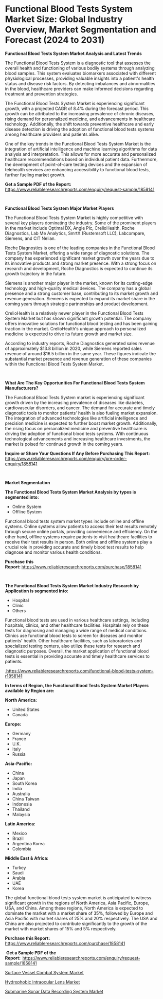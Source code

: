 <p><h1>Functional Blood Tests System Market Size: Global Industry Overview, Market Segmentation and Forecast (2024 to 2031)</h1></p><p><strong>Functional Blood Tests System Market Analysis and Latest Trends</strong></p>
<p><p>The Functional Blood Tests System is a diagnostic tool that assesses the overall health and functioning of various bodily systems through analyzing blood samples. This system evaluates biomarkers associated with different physiological processes, providing valuable insights into a patient's health status and disease risk factors. By detecting imbalances and abnormalities in the blood, healthcare providers can make informed decisions regarding treatment and prevention strategies.</p><p>The Functional Blood Tests System Market is experiencing significant growth, with a projected CAGR of 8.4% during the forecast period. This growth can be attributed to the increasing prevalence of chronic diseases, rising demand for personalized medicine, and advancements in healthcare technology. Additionally, the shift towards preventive healthcare and early disease detection is driving the adoption of functional blood tests systems among healthcare providers and patients alike.</p><p>One of the key trends in the Functional Blood Tests System Market is the integration of artificial intelligence and machine learning algorithms for data analysis and interpretation. This allows for more accurate and personalized healthcare recommendations based on individual patient data. Furthermore, the development of point-of-care testing devices and the expansion of telehealth services are enhancing accessibility to functional blood tests, further fueling market growth.</p></p>
<p><strong>Get a Sample PDF of the Report:&nbsp;</strong> <a href="https://www.reliableresearchreports.com/enquiry/request-sample/1858141">https://www.reliableresearchreports.com/enquiry/request-sample/1858141</a></p>
<p>&nbsp;</p>
<p><strong>Functional Blood Tests System Major Market Players</strong></p>
<p><p>The Functional Blood Tests System Market is highly competitive with several key players dominating the industry. Some of the prominent players in the market include Optimal DX, Angle Plc, CrelioHealth, Roche Diagnostics, Lab Me Analytics, SmrtX (Rustemsoft LLC), Labcompare, Siemens, and CIT Nelian.</p><p>Roche Diagnostics is one of the leading companies in the Functional Blood Tests System Market, offering a wide range of diagnostic solutions. The company has experienced significant market growth over the years due to its innovative products and strong market presence. With a strong focus on research and development, Roche Diagnostics is expected to continue its growth trajectory in the future.</p><p>Siemens is another major player in the market, known for its cutting-edge technology and high-quality medical devices. The company has a global presence and a strong customer base, contributing to its market growth and revenue generation. Siemens is expected to expand its market share in the coming years through strategic partnerships and product development.</p><p>CrelioHealth is a relatively newer player in the Functional Blood Tests System Market but has shown significant growth potential. The company offers innovative solutions for functional blood testing and has been gaining traction in the market. CrelioHealth's unique approach to personalized medicine is expected to drive its future growth and market size.</p><p>According to industry reports, Roche Diagnostics generated sales revenue of approximately $13.8 billion in 2020, while Siemens reported sales revenue of around $16.5 billion in the same year. These figures indicate the substantial market presence and revenue generation of these companies within the Functional Blood Tests System Market.</p></p>
<p>&nbsp;</p>
<p><strong>What Are The Key Opportunities For Functional Blood Tests System Manufacturers?</strong></p>
<p><p>The Functional Blood Tests System market is experiencing significant growth driven by the increasing prevalence of diseases like diabetes, cardiovascular disorders, and cancer. The demand for accurate and timely diagnostic tools to monitor patients' health is also fueling market expansion. The integration of advanced technologies like artificial intelligence and precision medicine is expected to further boost market growth. Additionally, the rising focus on personalized medicine and preventive healthcare is driving the adoption of functional blood tests systems. With continuous technological advancements and increasing healthcare investments, the market is poised for continued growth in the coming years.</p></p>
<p><strong>Inquire or Share Your Questions If Any Before Purchasing This Report:</strong> <a href="https://www.reliableresearchreports.com/enquiry/pre-order-enquiry/1858141">https://www.reliableresearchreports.com/enquiry/pre-order-enquiry/1858141</a></p>
<p>&nbsp;</p>
<p><strong>Market Segmentation</strong></p>
<p><strong>The Functional Blood Tests System Market Analysis by types is segmented into:</strong></p>
<p><ul><li>Online System</li><li>Offline System</li></ul></p>
<p><p>Functional blood tests system market types include online and offline systems. Online systems allow patients to access their test results remotely through secure online portals, providing convenience and efficiency. On the other hand, offline systems require patients to visit healthcare facilities to receive their test results in person. Both online and offline systems play a crucial role in providing accurate and timely blood test results to help diagnose and monitor various health conditions.</p></p>
<p><strong>Purchase this Report:&nbsp;</strong><a href="https://www.reliableresearchreports.com/purchase/1858141">https://www.reliableresearchreports.com/purchase/1858141</a></p>
<p>&nbsp;</p>
<p><strong>The Functional Blood Tests System Market Industry Research by Application is segmented into:</strong></p>
<p><ul><li>Hospital</li><li>Clinic</li><li>Others</li></ul></p>
<p><p>Functional blood tests are used in various healthcare settings, including hospitals, clinics, and other healthcare facilities. Hospitals rely on these tests for diagnosing and managing a wide range of medical conditions. Clinics use functional blood tests to screen for diseases and monitor patients' health. Other healthcare facilities, such as laboratories and specialized testing centers, also utilize these tests for research and diagnostic purposes. Overall, the market application of functional blood tests is essential in providing accurate and timely healthcare services to patients.</p></p>
<p><a href="https://www.reliableresearchreports.com/functional-blood-tests-system-r1858141">&nbsp;https://www.reliableresearchreports.com/functional-blood-tests-system-r1858141</a></p>
<p><strong>In terms of Region, the Functional Blood Tests System Market Players available by Region are:</strong></p>
<p>
    <p> <strong> North America: </strong>
        <ul>
            <li>United States</li>
            <li>Canada</li>
        </ul>
        </p> 
    <p> <strong> Europe: </strong>
        <ul>
            <li>Germany</li>
            <li>France</li>
            <li>U.K.</li>
            <li>Italy</li>
            <li>Russia</li>
        </ul>
        </p> 
    <p> <strong> Asia-Pacific: </strong>
        <ul>
            <li>China</li>
            <li>Japan</li>
            <li>South Korea</li>
            <li>India</li>
            <li>Australia</li>
            <li>China Taiwan</li>
            <li>Indonesia</li>
            <li>Thailand</li>
            <li>Malaysia</li>
        </ul>
        </p> 
    <p> <strong> Latin America: </strong>
        <ul>
            <li>Mexico</li>
            <li>Brazil</li>
            <li>Argentina Korea</li>
            <li>Colombia</li>
        </ul>
        </p> 
    <p> <strong> Middle East & Africa: </strong>
        <ul>
            <li>Turkey</li>
            <li>Saudi</li>
            <li>Arabia</li>
            <li>UAE</li>
            <li>Korea</li>
        </ul>
    </p>
    </p>
<p><p>The global functional blood tests system market is anticipated to witness significant growth in the regions of North America, Asia Pacific, Europe, USA, and China. Among these regions, North America is expected to dominate the market with a market share of 35%, followed by Europe and Asia Pacific with market shares of 25% and 20% respectively. The USA and China are also projected to contribute significantly to the growth of the market with market shares of 15% and 5% respectively.</p></p>
<p><strong>Purchase this Report: </strong><a href="https://www.reliableresearchreports.com/purchase/1858141">https://www.reliableresearchreports.com/purchase/1858141</a></p>
<p>&nbsp;<strong>Get a Sample PDF of the Report:&nbsp;&nbsp;</strong><a href="https://www.reliableresearchreports.com/enquiry/request-sample/1858141">https://www.reliableresearchreports.com/enquiry/request-sample/1858141</a></p>
<p><strong></strong></p>
<p><p><a href="https://github.com/johnbach50/Market-Research-Report-List-4/blob/main/surface-vessel-combat-system-market.md">Surface Vessel Combat System Market</a></p><p><a href="https://view.publitas.com/reportprime-1/global-hydrophobic-intraocular-lens-market-sector-types-applications-market-player-strategies-regional-growth-insights-and-future-projections-2024-2031/">Hydrophobic Intraocular Lens Market</a></p><p><a href="https://github.com/lylyparadise/Market-Research-Report-List-4/blob/main/submarine-sonar-data-recording-system-market.md">Submarine Sonar Data Recording System Market</a></p></p>